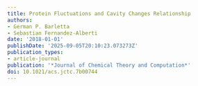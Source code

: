 ```yaml
---
title: Protein Fluctuations and Cavity Changes Relationship
authors:
- German P. Barletta
- Sebastian Fernandez-Alberti
date: '2018-01-01'
publishDate: '2025-09-05T20:10:23.073273Z'
publication_types:
- article-journal
publication: '*Journal of Chemical Theory and Computation*'
doi: 10.1021/acs.jctc.7b00744
---
```

